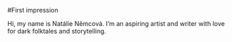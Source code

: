 #First impression

Hi, my name is Natálie Němcová. 
I’m an aspiring artist and writer with love for dark folktales and storytelling. 
